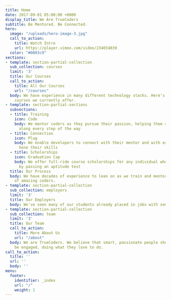 ```yaml
---
title: Home
date: 2017-09-01 05:00:00 +0000
display_title: We Are TrueCoders
subtitle: Be Mentored. Be Connected.
hero:
  image: "/uploads/hero-image-3.jpg"
  call_to_action:
    title: Watch Intro
    url: https://player.vimeo.com/video/234034039
  color: "#0093c9"
sections:
- template: section-partial-collection
  sub_collection: courses
  limit: '3'
  title: Our Courses
  call_to_action:
    title: All Our Courses
    url: "/courses"
  body: We have experience in many different technology stacks. Here's some of the
    courses we currently offer.
- template: section-partial-sections
  subsections:
  - title: Training
    icon: Code
    body: We mentor coders as they pursue their passion, helping them achieve success
      along every step of the way
  - title: Connection
    icon: Plug
    body: We enable developers to connect with their mentor and with each other to
      hone their skills
  - title: Scholarships
    icon: Graduation Cap
    body: We offer full-ride course scholarships for any individual who qualifies
      by passing an aptitude test
  title: Our Process
  body: We have decades of experience to lean on as we train and mentor the next generation
    of amazing coders.
- template: section-partial-collection
  sub_collection: employers
  limit: '3'
  title: Our Employers
  body: We've seen many of our students already placed in jobs with some great companies.
- template: section-partial-collection
  sub_collection: team
  limit: '3'
  title: Our Team
  call_to_action:
    title: More About Us
    url: "/about"
  body: We are TrueCoders. We believe that smart, passionate people should always
    be engaged, doing what they love to do.
call_to_action:
  title: ''
  url: ''
  body: ''
menu:
  footer:
    identifier: _index
    url: "/"
    weight: 1
---
```


